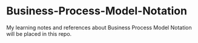 # Business-Process-Model-Notation
My learning notes and references about Business Process Model Notation will be placed in this repo.

